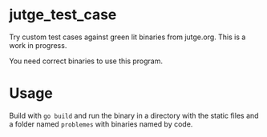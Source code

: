 # jutge_test_case
Try custom test cases against green lit binaries from jutge.org. This is a work in progress.

You need correct binaries to use this program.

# Usage
Build with `go build` and run the binary in a directory with the static files and a folder named `problemes` with binaries named by code.
